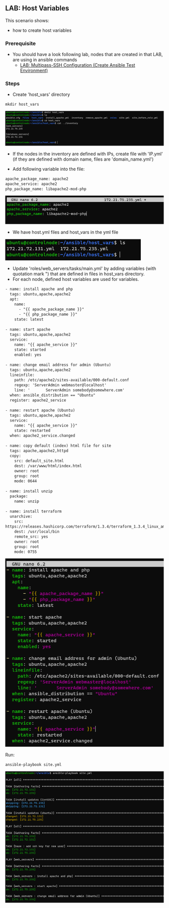 ## LAB: Host Variables

This scenario shows:
- how to create host variables

### Prerequisite

- You should have a look following lab, nodes that are created in that LAB, are using in ansible commands
  - [LAB: Multipass-SSH Configuration (Create Ansible Test Environment)](./Multipass-SSH-Configuration.md)

### Steps

- Create 'host_vars' directory

```
mkdir host_vars
```

![image](./img/202507475-c42f278e-0999-4cdd-b9dd-c60d52d44639.png)

- If the nodes in the inventory are defined with IPs, create file with 'IP.yml' (if they are defined with domain name, files are 
'domain_name.yml')

- Add following variable into the file:

```
apache_package_name: apache2
apache_service: apache2
php_package_name: libapache2-mod-php
```

![image](./img/202508266-b824fb3b-c5bf-4b91-9b20-a8a5fee4181b.png)

- We have host.yml files and host_vars in the yml file

![image](./img/202508480-f7e094da-0d31-4327-a219-82e690b41acf.png)

- Update 'roles/web_servers/tasks/main.yml' by adding variables (with quotation mark ") that are defined in files in host_vars directory.
- For each node, defined host variables are used for variables. 

```
- name: install apache and php
  tags: ubuntu,apache,apache2
  apt:
    name:
      - "{{ apache_package_name }}"
      - "{{ php_package_name }}"
    state: latest

- name: start apache
  tags: ubuntu,apache,apache2
  service:
    name: "{{ apache_service }}"
    state: started
    enabled: yes

- name: change email address for admin (Ubuntu)
  tags: ubuntu,apache,apache2
  lineinfile:
    path: /etc/apache2/sites-available/000-default.conf
    regexp: 'ServerAdmin webmaster@localhost'
    line: '       ServerAdmin somebody@somewhere.com'
  when: ansible_distribution == "Ubuntu"
  register: apache2_service

- name: restart apache (Ubuntu)
  tags: ubuntu,apache,apache2
  service:
    name: "{{ apache_service }}"
    state: restarted
  when: apache2_service.changed

- name: copy default (index) html file for site
  tags: apache,apache2,httpd
  copy:
    src: default_site.html
    dest: /var/www/html/index.html
    owner: root
    group: root
    mode: 0644

- name: install unzip
  package:
    name: unzip
    
- name: install terraform
  unarchive:
    src: https://releases.hashicorp.com/terraform/1.3.4/terraform_1.3.4_linux_amd64.zip
    dest: /usr/local/bin
    remote_src: yes
    owner: root
    group: root
    mode: 0755    
```

![image](./img/202510904-92f51a73-83d1-4c19-b376-37d8c236e7c4.png)

Run:

```
ansible-playbook site.yml
```

![image](./img/202511367-dd789f83-a7d5-40e1-9f2c-e3fec2e1f44c.png)

